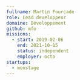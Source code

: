 ```yaml
---
fullname: Martin Fourcade
role: Lead developpeur
domaine: Développement
github: mfo
missions:
  - start: 2019-02-06
    end: 2021-10-15
    status: independent
    employer: octo
startups:
  - monstage
---
```

